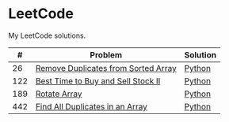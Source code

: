 # LeetCode
My LeetCode solutions.

| # | Problem | Solution |
| --- | --- | ---- |
| 26 | [Remove Duplicates from Sorted Array](https://leetcode.com/problems/remove-duplicates-from-sorted-array/) | [Python](https://github.com/olma2077/LeetCode/blob/master/Python3/Remove%20Duplicates%20from%20Sorted%20Array.py) |
| 122 | [Best Time to Buy and Sell Stock II](https://leetcode.com/problems/best-time-to-buy-and-sell-stock-ii/) | [Python](https://github.com/olma2077/LeetCode/blob/master/Python3/Best%20Time%20to%20Buy%20and%20Sell%20Stock%20II.py) |
| 189 | [Rotate Array](https://leetcode.com/problems/rotate-array/) | [Python](https://github.com/olma2077/LeetCode/blob/master/Python3/Rotate%20Array.py) |
| 442 | [Find All Duplicates in an Array](https://leetcode.com/problems/find-all-duplicates-in-an-array/) | [Python](https://github.com/olma2077/LeetCode/blob/master/Python3/Find%20All%20Duplicates%20in%20an%20Array.py) |

